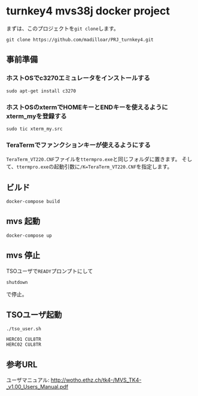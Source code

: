 # turnkey4 mvs38j docker project

まずは、このプロジェクトを``git clone``します。

```
git clone https://github.com/madilloar/PRJ_turnkey4.git
```

## 事前準備
### ホストOSでc3270エミュレータをインストールする
```
sudo apt-get install c3270
```

### ホストOSのxtermでHOMEキーとENDキーを使えるようにxterm_myを登録する
```
sudo tic xterm_my.src
```

### TeraTermでファンクションキーが使えるようにする
``TeraTerm_VT220.CNF``ファイルを``ttermpro.exe``と同じフォルダに置きます。
そして、``ttermpro.exe``の起動引数に``/K=TeraTerm_VT220.CNF``を指定します。

## ビルド
```
docker-compose build
```

## mvs 起動
```
docker-compose up
```

## mvs 停止
TSOユーザで``READY``プロンプトにして
```
shutdown
```
で停止。

## TSOユーザ起動
```
./tso_user.sh
```
```
HERC01 CUL8TR
HERC02 CUL8TR
```


## 参考URL
ユーザマニュアル:
http://wotho.ethz.ch/tk4-/MVS_TK4-_v1.00_Users_Manual.pdf

